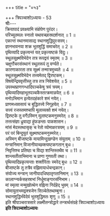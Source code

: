 +++
title = "०५३"

+++
त्रिपञ्चाशोऽध्यायः - 53  
श्रीः---  
क्रियापादं प्रवक्ष्यामि संक्षेपेण पुरंदर।  
परिच्युतमलः स्नातो यथावच्छास्रदर्शनात् ॥ 1 ॥  
एकान्तं स्थानमासाद्य स्थानशुद्धिपुरःसरम्।  
ज्ञानभावनया शक्र भूतशुद्धिं समाचरेत् ॥ 2 ॥  
पृथिव्यादि प्रकृत्यन्तं यत् प्रकृत्यष्टकं विदुः।  
स्थूलसूक्ष्मविभेदेन तत्र रूपद्वयं स्मृतम् ॥ 3 ॥  
चक्षुर्गोचरसंस्थानं स्थूलरूपं तु वर्ण्यते।  
कारणाकारता तत्र सूक्ष्मं तन्मात्रमुच्यते ॥ 4 ॥  
स्थूलसूक्ष्मविभेदेन तत्त्वमेतद् द्विरष्टकम्।  
विषयेन्द्रियवृत्तीस्तु तत्र तत्र निवेशयेत् ॥ 5 ॥  
उपस्थघ्राणगन्धादिपञ्चकेषु त्रयं त्रयम्।  
पृथिव्यादिमहाभूतपञ्चकैस्तत्क्रमान्नयेत् ॥ 6 ॥  
मनोऽभिमान इत्येतदहंकारे शमं नयेत्।  
प्राणमध्यवसायं च बुद्धितत्त्वे निगूहयेत् ॥ 7 ॥  
सत्त्वं रजस्तमश्चापि मूलाव्यक्ते शमं नयेत्।  
द्विरष्टके तु वर्गेऽस्मिन् मूलाष्टकमनुस्मरेत् ॥ 8 ॥  
तत्तत्संज्ञा ध्रुवाद्या हुंफडन्ताः पाकशासन।  
मांसं मेदस्तथासृक् च रेतो व्योमाक्षरत्रयम् ॥ 9 ॥  
परं परं बिन्दुयुतं सूक्ष्माष्टकमनुस्मरेत्।  
अस्मिन् बीजाष्टके मायामिन्दुखण्डेन संयुताम् ॥ 10 ॥  
मन्त्रानिमान् विजानीयाच्छक्त्यष्टकगतान् बुधः।  
निवृत्तिश्च प्रतिष्ठा च विद्या शान्तिस्तथैव च ॥ 11 ॥  
शान्त्यतीताभिमाना च प्राणा गुणवती तथा।  
पृथिव्यादिप्रकृत्यन्ताः शक्तीरेताः स्मरेद्‌ बुधः ॥ 12 ॥  
बीजाष्टके तु तत्रैव वह्निमायार्धचन्द्रकान्।  
संयोज्य मन्त्रान् जानीयादधिष्ठातृगतानिमान् ॥ 13 ॥  
कालाग्न्यर्कसहस्राभां निर्धूमाङ्गारसंनिभाम।  
मां स्मृत्वा मन्मुखोत्थेन वह्निना निर्दहेद् भुवम् ॥ 14 ॥  
सोमायुताभमद्वक्त्रजेन सिञ्चेतेतथाम्बुना।  
स्थानशुद्धिर्भवेदेवं भूतशुद्धिमतः शृणु ॥ 15 ॥  
इति श्रीपाञ्चरात्रसारे लक्ष्मीतन्त्रोद्धारे तन्त्रार्थसंग्रहे त्रिपञ्चाशोऽध्यायः  
********इति त्रिपञ्चाशोऽध्यायः********
